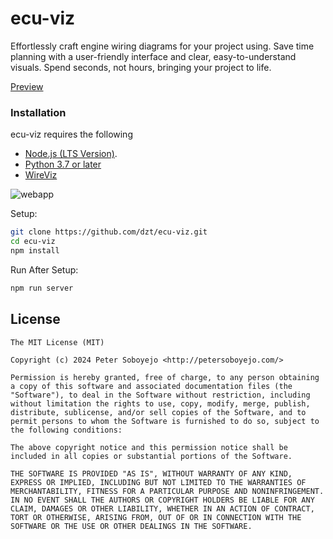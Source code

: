 # ecu-viz

Effortlessly craft engine wiring diagrams for your project using. Save time planning with a user-friendly interface and clear, easy-to-understand visuals. Spend seconds, not hours, bringing your project to life.

[Preview](./docs//images/git-preview.png)

### Installation

ecu-viz requires the following
- [Node.js (LTS Version)](http://nodejs.org/).
- [Python 3.7 or later](https://www.python.org/downloads/)
- [WireViz](https://github.com/wireviz/WireViz)

![webapp](https://i.imgur.com/ZTGlrfq.png)

Setup:

```sh
git clone https://github.com/dzt/ecu-viz.git
cd ecu-viz
npm install
```

Run After Setup:

```sh
npm run server
```

## License

```
The MIT License (MIT)

Copyright (c) 2024 Peter Soboyejo <http://petersoboyejo.com/>

Permission is hereby granted, free of charge, to any person obtaining a copy of this software and associated documentation files (the "Software"), to deal in the Software without restriction, including without limitation the rights to use, copy, modify, merge, publish, distribute, sublicense, and/or sell copies of the Software, and to permit persons to whom the Software is furnished to do so, subject to the following conditions:

The above copyright notice and this permission notice shall be included in all copies or substantial portions of the Software.

THE SOFTWARE IS PROVIDED "AS IS", WITHOUT WARRANTY OF ANY KIND, EXPRESS OR IMPLIED, INCLUDING BUT NOT LIMITED TO THE WARRANTIES OF MERCHANTABILITY, FITNESS FOR A PARTICULAR PURPOSE AND NONINFRINGEMENT. IN NO EVENT SHALL THE AUTHORS OR COPYRIGHT HOLDERS BE LIABLE FOR ANY CLAIM, DAMAGES OR OTHER LIABILITY, WHETHER IN AN ACTION OF CONTRACT, TORT OR OTHERWISE, ARISING FROM, OUT OF OR IN CONNECTION WITH THE SOFTWARE OR THE USE OR OTHER DEALINGS IN THE SOFTWARE.
```